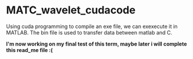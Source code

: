 # MATC_wavelet_cudacode
Using cuda programming to compile an exe file, we can exexecute it in MATLAB. The bin file is used to transfer data between matlab and C.

**I'm now working on my final test of this term, maybe later i will complete this read_me file :(**
